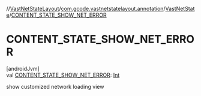 //[VastNetStateLayout](../../../index.md)/[com.gcode.vastnetstatelayout.annotation](../index.md)/[VastNetState](index.md)/[CONTENT_STATE_SHOW_NET_ERROR](-c-o-n-t-e-n-t_-s-t-a-t-e_-s-h-o-w_-n-e-t_-e-r-r-o-r.md)

# CONTENT_STATE_SHOW_NET_ERROR

[androidJvm]\
val [CONTENT_STATE_SHOW_NET_ERROR](-c-o-n-t-e-n-t_-s-t-a-t-e_-s-h-o-w_-n-e-t_-e-r-r-o-r.md): [Int](https://kotlinlang.org/api/latest/jvm/stdlib/kotlin/-int/index.html)

show customized network loading view

